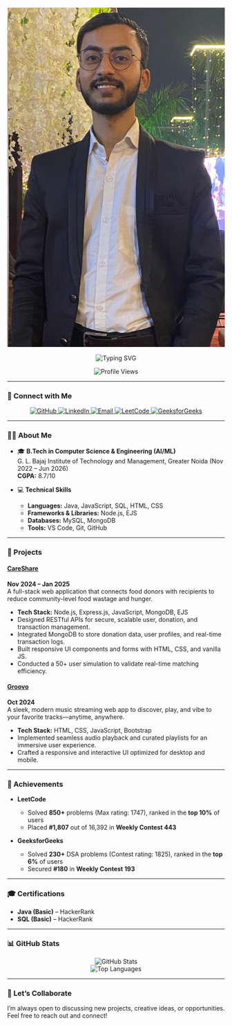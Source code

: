 
<!-- Banner Image -->
<p align="center">
  <img src="https://github.com/Akshay-Gupta10/Akshay-Gupta10/blob/main/profile.jpg" alt="Banner" />
</p>

<!-- Typing SVG -->
<p align="center">
  <img src="https://readme-typing-svg.herokuapp.com?font=Fira+Code&size=28&pause=1000&color=00BFFF&center=true&vCenter=true&width=600&lines=Hi+%F0%9F%91%8B%2C+I'm+Akshay+Gupta;Computer+Science+Student;Full+Stack+Developer" alt="Typing SVG" />
</p>

<!-- Profile Views -->
<p align="center">
  <img src="https://komarev.com/ghpvc/?username=Akshay-Gupta10&label=Profile%20views&color=0e75b6&style=flat" alt="Profile Views" />
</p>

---

### 🔗 Connect with Me

<p align="center">
  <a href="https://github.com/Akshay-Gupta10" target="_blank">
    <img src="https://img.shields.io/badge/GitHub-100000?style=for-the-badge&logo=github&logoColor=white" alt="GitHub" />
  </a>
  <a href="https://www.linkedin.com/in/akshay-gupta-06ba20249/" target="_blank">
    <img src="https://img.shields.io/badge/LinkedIn-0077B5?style=for-the-badge&logo=linkedin&logoColor=white" alt="LinkedIn" />
  </a>
  <a href="mailto:akshay.gupta.1018@gmail.com">
    <img src="https://img.shields.io/badge/Email-EA4335?style=for-the-badge&logo=gmail&logoColor=white" alt="Email" />
  </a>
  <a href="https://leetcode.com/your-leetcode-username" target="_blank">
    <img src="https://img.shields.io/badge/LeetCode-FFA116?style=for-the-badge&logo=leetcode&logoColor=white" alt="LeetCode" />
  </a>
  <a href="https://auth.geeksforgeeks.org/user/your-gfg-username/profile" target="_blank">
    <img src="https://img.shields.io/badge/GeeksforGeeks-2EC866?style=for-the-badge&logo=geeksforgeeks&logoColor=white" alt="GeeksforGeeks" />
  </a>
</p>

---

### 🧑‍💻 About Me

- 🎓 **B.Tech in Computer Science & Engineering (AI/ML)**  
  G. L. Bajaj Institute of Technology and Management, Greater Noida (Nov 2022 – Jun 2026)  
  **CGPA:** 8.7/10

- 💻 **Technical Skills**  
  - **Languages:** Java, JavaScript, SQL, HTML, CSS  
  - **Frameworks & Libraries:** Node.js, EJS  
  - **Databases:** MySQL, MongoDB  
  - **Tools:** VS Code, Git, GitHub

---

### 🚀 Projects

#### [CareShare](https://github.com/Akshay-Gupta10/CareShare)  
**Nov 2024 – Jan 2025**  
A full-stack web application that connects food donors with recipients to reduce community-level food wastage and hunger.

- **Tech Stack:** Node.js, Express.js, JavaScript, MongoDB, EJS  
- Designed RESTful APIs for secure, scalable user, donation, and transaction management.  
- Integrated MongoDB to store donation data, user profiles, and real-time transaction logs.  
- Built responsive UI components and forms with HTML, CSS, and vanilla JS.  
- Conducted a 50+ user simulation to validate real-time matching efficiency.

#### [Groovo](https://github.com/Akshay-Gupta10/Groovo)  
**Oct 2024**  
A sleek, modern music streaming web app to discover, play, and vibe to your favorite tracks—anytime, anywhere.

- **Tech Stack:** HTML, CSS, JavaScript, Bootstrap  
- Implemented seamless audio playback and curated playlists for an immersive user experience.  
- Crafted a responsive and interactive UI optimized for desktop and mobile.

---

### 🏅 Achievements

- **LeetCode**  
  - Solved **850+** problems (Max rating: 1747), ranked in the **top 10%** of users  
  - Placed **#1,807** out of 16,392 in **Weekly Contest 443**

- **GeeksforGeeks**  
  - Solved **230+** DSA problems (Contest rating: 1825), ranked in the **top 6%** of users  
  - Secured **#180** in **Weekly Contest 193**

---

### 🎓 Certifications

- **Java (Basic)** – HackerRank  
- **SQL (Basic)** – HackerRank

---

### 📊 GitHub Stats

<p align="center">
  <img src="https://github-readme-stats.vercel.app/api?username=Akshay-Gupta10&show_icons=true&theme=radical" alt="GitHub Stats" />
  <br/>
  <img src="https://github-readme-stats.vercel.app/api/top-langs/?username=Akshay-Gupta10&layout=compact&theme=radical" alt="Top Languages" />
</p>

---

### 💬 Let’s Collaborate

I’m always open to discussing new projects, creative ideas, or opportunities. Feel free to reach out and connect!


<!--
**Akshay-Gupta10/Akshay-Gupta10** is a ✨ _special_ ✨ repository because its `README.md` (this file) appears on your GitHub profile.

Here are some ideas to get you started:

- 🔭 I’m currently working on ...
- 🌱 I’m currently learning ...
- 👯 I’m looking to collaborate on ...
- 🤔 I’m looking for help with ...
- 💬 Ask me about ...
- 📫 How to reach me: ...
- 😄 Pronouns: ...
- ⚡ Fun fact: ...
-->
